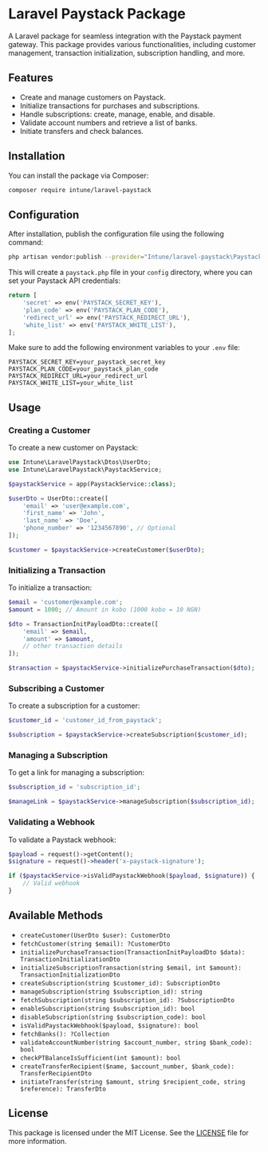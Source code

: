 # Laravel Paystack Package

A Laravel package for seamless integration with the Paystack payment gateway. This package provides various functionalities, including customer management, transaction initialization, subscription handling, and more.

## Features

- Create and manage customers on Paystack.
- Initialize transactions for purchases and subscriptions.
- Handle subscriptions: create, manage, enable, and disable.
- Validate account numbers and retrieve a list of banks.
- Initiate transfers and check balances.

## Installation

You can install the package via Composer:

```bash
composer require intune/laravel-paystack
```

## Configuration

After installation, publish the configuration file using the following command:

```bash
php artisan vendor:publish --provider="Intune/laravel-paystack\PaystackServiceProvider"
```

This will create a `paystack.php` file in your `config` directory, where you can set your Paystack API credentials:

```php
return [
    'secret' => env('PAYSTACK_SECRET_KEY'),
    'plan_code' => env('PAYSTACK_PLAN_CODE'),
    'redirect_url' => env('PAYSTACK_REDIRECT_URL'),
    'white_list' => env('PAYSTACK_WHITE_LIST'),
];
```

Make sure to add the following environment variables to your `.env` file:

```plaintext
PAYSTACK_SECRET_KEY=your_paystack_secret_key
PAYSTACK_PLAN_CODE=your_paystack_plan_code
PAYSTACK_REDIRECT_URL=your_redirect_url
PAYSTACK_WHITE_LIST=your_white_list
```

## Usage

### Creating a Customer

To create a new customer on Paystack:

```php
use Intune\LaravelPaystack\Dtos\UserDto;
use Intune\LaravelPaystack\PaystackService;

$paystackService = app(PaystackService::class);

$userDto = UserDto::create([
    'email' => 'user@example.com',
    'first_name' => 'John',
    'last_name' => 'Doe',
    'phone_number' => '1234567890', // Optional
]);

$customer = $paystackService->createCustomer($userDto);
```

### Initializing a Transaction

To initialize a transaction:

```php
$email = 'customer@example.com';
$amount = 1000; // Amount in kobo (1000 kobo = 10 NGN)

$dto = TransactionInitPayloadDto::create([
    'email' => $email,
    'amount' => $amount,
    // other transaction details
]);

$transaction = $paystackService->initializePurchaseTransaction($dto);
```

### Subscribing a Customer

To create a subscription for a customer:

```php
$customer_id = 'customer_id_from_paystack';

$subscription = $paystackService->createSubscription($customer_id);
```

### Managing a Subscription

To get a link for managing a subscription:

```php
$subscription_id = 'subscription_id';

$manageLink = $paystackService->manageSubscription($subscription_id);
```

### Validating a Webhook

To validate a Paystack webhook:

```php
$payload = request()->getContent();
$signature = request()->header('x-paystack-signature');

if ($paystackService->isValidPaystackWebhook($payload, $signature)) {
    // Valid webhook
}
```

## Available Methods

- `createCustomer(UserDto $user): CustomerDto`
- `fetchCustomer(string $email): ?CustomerDto`
- `initializePurchaseTransaction(TransactionInitPayloadDto $data): TransactionInitializationDto`
- `initializeSubscriptionTransaction(string $email, int $amount): TransactionInitializationDto`
- `createSubscription(string $customer_id): SubscriptionDto`
- `manageSubscription(string $subscription_id): string`
- `fetchSubscription(string $subscription_id): ?SubscriptionDto`
- `enableSubscription(string $subscription_id): bool`
- `disableSubscription(string $subscription_code): bool`
- `isValidPaystackWebhook($payload, $signature): bool`
- `fetchBanks(): ?Collection`
- `validateAccountNumber(string $account_number, string $bank_code): bool`
- `checkPTBalanceIsSufficient(int $amount): bool`
- `createTransferRecipient($name, $account_number, $bank_code): TransferRecipientDto`
- `initiateTransfer(string $amount, string $recipient_code, string $reference): TransferDto`

## License

This package is licensed under the MIT License. See the [LICENSE](LICENSE) file for more information.
